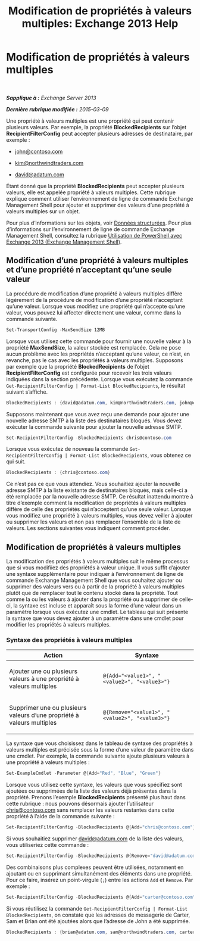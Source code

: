 ﻿---
title: 'Modification de propriétés à valeurs multiples: Exchange 2013 Help'
TOCTitle: Modification de propriétés à valeurs multiples
ms:assetid: dc2c1062-ad79-404b-8da3-5b5798dbb73b
ms:mtpsurl: https://technet.microsoft.com/fr-fr/library/Bb684908(v=EXCHG.150)
ms:contentKeyID: 50479377
ms.date: 05/23/2018
mtps_version: v=EXCHG.150
ms.translationtype: MT
---

# Modification de propriétés à valeurs multiples

 

_**Sapplique à :** Exchange Server 2013_

_**Dernière rubrique modifiée :** 2015-03-09_

Une propriété à valeurs multiples est une propriété qui peut contenir plusieurs valeurs. Par exemple, la propriété **BlockedRecipients** sur l’objet **RecipientFilterConfig** peut accepter plusieurs adresses de destinataire, par exemple :

  - john@contoso.com

  - kim@northwindtraders.com

  - david@adatum.com

Étant donné que la propriété **BlockedRecipients** peut accepter plusieurs valeurs, elle est appelée propriété à valeurs multiples. Cette rubrique explique comment utiliser l’environnement de ligne de commande Exchange Management Shell pour ajouter et supprimer des valeurs d’une propriété à valeurs multiples sur un objet.

Pour plus d’informations sur les objets, voir [Données structurées](https://technet.microsoft.com/fr-fr/library/aa996386\(v=exchg.150\)). Pour plus d’informations sur l’environnement de ligne de commande Exchange Management Shell, consultez la rubrique [Utilisation de PowerShell avec Exchange 2013 (Exchange Management Shell)](https://technet.microsoft.com/fr-fr/library/bb123778\(v=exchg.150\)).

## Modification d’une propriété à valeurs multiples et d’une propriété n’acceptant qu’une seule valeur

La procédure de modification d’une propriété à valeurs multiples diffère légèrement de la procédure de modification d’une propriété n’acceptant qu’une valeur. Lorsque vous modifiez une propriété qui n’accepte qu’une valeur, vous pouvez lui affecter directement une valeur, comme dans la commande suivante.

```powershell
Set-TransportConfig -MaxSendSize 12MB
```

Lorsque vous utilisez cette commande pour fournir une nouvelle valeur à la propriété **MaxSendSize**, la valeur stockée est remplacée. Cela ne pose aucun problème avec les propriétés n’acceptant qu’une valeur, ce n’est, en revanche, pas le cas avec les propriétés à valeurs multiples. Supposons par exemple que la propriété **BlockedRecipients** de l’objet **RecipientFilterConfig** est configurée pour recevoir les trois valeurs indiquées dans la section précédente. Lorsque vous exécutez la commande `Get-RecipientFilterConfig | Format-List BlockedRecipients`, le résultat suivant s’affiche.

```powershell
BlockedRecipients : {david@adatum.com, kim@northwindtraders.com, john@contoso.com}
```

Supposons maintenant que vous avez reçu une demande pour ajouter une nouvelle adresse SMTP à la liste des destinataires bloqués. Vous devez exécuter la commande suivante pour ajouter la nouvelle adresse SMTP.

```powershell
Set-RecipientFilterConfig -BlockedRecipients chris@contoso.com
```

Lorsque vous exécutez de nouveau la commande `Get-RecipientFilterConfig | Format-List BlockedRecipients`, vous obtenez ce qui suit.

```powershell
BlockedRecipients : {chris@contoso.com}
```

Ce n’est pas ce que vous attendiez. Vous souhaitiez ajouter la nouvelle adresse SMTP à la liste existante de destinataires bloqués, mais celle-ci a été remplacée par la nouvelle adresse SMTP. Ce résultat inattendu montre à titre d’exemple comment la modification de propriétés à valeurs multiples diffère de celle des propriétés qui n’acceptent qu’une seule valeur. Lorsque vous modifiez une propriété à valeurs multiples, vous devez veiller à ajouter ou supprimer les valeurs et non pas remplacer l’ensemble de la liste de valeurs. Les sections suivantes vous indiquent comment procéder.

## Modification de propriétés à valeurs multiples

La modification des propriétés à valeurs multiples suit le même processus que si vous modifiiez des propriétés à valeur unique. Il vous suffit d’ajouter une syntaxe supplémentaire pour indiquer à l’environnement de ligne de commande Exchange Management Shell que vous souhaitez ajouter ou supprimer des valeurs vers ou à partir de la propriété à valeurs multiples plutôt que de remplacer tout le contenu stocké dans la propriété. Tout comme la ou les valeurs à ajouter dans la propriété ou à supprimer de celle-ci, la syntaxe est incluse et apparaît sous la forme d’une valeur dans un paramètre lorsque vous exécutez une cmdlet. Le tableau qui suit présente la syntaxe que vous devez ajouter à un paramètre dans une cmdlet pour modifier les propriétés à valeurs multiples.

### Syntaxe des propriétés à valeurs multiples

<table>
<colgroup>
<col style="width: 50%" />
<col style="width: 50%" />
</colgroup>
<thead>
<tr class="header">
<th>Action</th>
<th>Syntaxe</th>
</tr>
</thead>
<tbody>
<tr class="odd">
<td><p>Ajouter une ou plusieurs valeurs à une propriété à valeurs multiples</p></td>
<td><pre><code>@{Add=&quot;&lt;value1&gt;&quot;, &quot;&lt;value2&gt;&quot;, &quot;&lt;value3&gt;&quot;}</code></pre></td>
</tr>
<tr class="even">
<td><p>Supprimer une ou plusieurs valeurs d’une propriété à valeurs multiples</p></td>
<td><pre><code>@{Remove=&quot;&lt;value1&gt;&quot;, &quot;&lt;value2&gt;&quot;, &quot;&lt;value3&gt;&quot;}</code></pre></td>
</tr>
</tbody>
</table>


La syntaxe que vous choisissez dans le tableau de syntaxe des propriétés à valeurs multiples est précisée sous la forme d’une valeur de paramètre dans une cmdlet. Par exemple, la commande suivante ajoute plusieurs valeurs à une propriété à valeurs multiples :

```powershell
Set-ExampleCmdlet -Parameter @{Add="Red", "Blue", "Green"}
```

Lorsque vous utilisez cette syntaxe, les valeurs que vous spécifiez sont ajoutées ou supprimées de la liste des valeurs déjà présentes dans la propriété. Prenons l’exemple **BlockedRecipients** présenté plus haut dans cette rubrique : nous pouvons désormais ajouter l’utilisateur chris@contoso.com sans remplacer les valeurs restantes dans cette propriété à l’aide de la commande suivante :

```powershell
Set-RecipientFilterConfig -BlockedRecipients @{Add="chris@contoso.com"}
```

Si vous souhaitiez supprimer david@adatum.com de la liste des valeurs, vous utiliseriez cette commande :

```powershell
Set-RecipientFilterConfig -BlockedRecipients @{Remove="david@adatum.com"}
```

Des combinaisons plus complexes peuvent être utilisées, notamment en ajoutant ou en supprimant simultanément des éléments dans une propriété. Pour ce faire, insérez un point-virgule (`;`) entre les actions `Add` et `Remove`. Par exemple :

```powershell
Set-RecipientFilterConfig -BlockedRecipients @{Add="carter@contoso.com", "sam@northwindtraders.com", "brian@adatum.com"; Remove="john@contoso.com"}
```

Si vous réutilisez la commande `Get-RecipientFilterConfig | Format-List BlockedRecipients`, on constate que les adresses de messagerie de Carter, Sam et Brian ont été ajoutées alors que l’adresse de John a été supprimée.

```powershell
BlockedRecipients : {brian@adatum.com, sam@northwindtraders.com, carter@contoso.com, chris@contoso.com, kim@northwindtraders.com}
```

